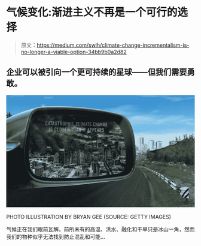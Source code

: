 # 气候变化:渐进主义不再是一个可行的选择

> 原文：<https://medium.com/swlh/climate-change-incrementalism-is-no-longer-a-viable-option-34bb9b0a2d82>

## 企业可以被引向一个更可持续的星球——但我们需要勇敢。

![](img/f38eab0460d651080b8d15d0c5d3733a.png)

PHOTO ILLUSTRATION BY BRYAN GEE (SOURCE: GETTY IMAGES)

气候正在我们眼前瓦解。前所未有的高温、洪水、融化和干旱只是冰山一角，然而我们的物种似乎无法找到防止混乱和可能…